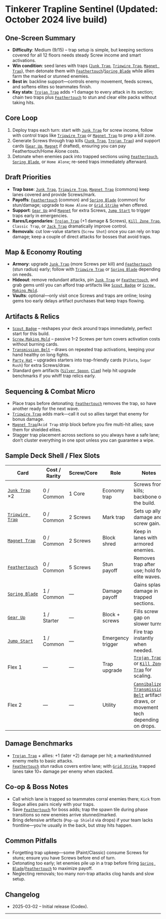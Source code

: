 # Tinkerer Trapline Sentinel (Updated: October 2024 live build)

## One-Screen Summary
- **Difficulty**: Medium (9/15) – trap setup is simple, but keeping sections covered for all 12 floors needs steady Screw income and smart activations.
- **Win condition**: seed lanes with traps ([`Junk Trap`][card-junk-trap], [`Tripwire Trap`][card-tripwire-trap], [`Magnet Trap`][card-magnet-trap]), then detonate them with [`Feathertouch`][card-feathertouch]/[`Spring Blade`][card-spring-blade] while allies farm the marked or stunned enemies.
- **Best in**: backline support—controls enemy movement, feeds screws, and softens elites so teammates finish.
- **Key stats**: [`Trojan Trap`][card-trojan-trap] adds +1 damage to every attack in its section; chain two traps plus [`Feathertouch`][card-feathertouch] to stun and clear elite packs without taking hits.

## Core Loop
1. Deploy traps each turn: start with [`Junk Trap`][card-junk-trap] for screw income, follow with control traps like [`Tripwire Trap`][card-tripwire-trap] or [`Magnet Trap`][card-magnet-trap] to prep a kill zone.
2. Generate Screws through trap kills ([`Junk Trap`][card-junk-trap], [`Trojan Trap`][card-trojan-trap]) and support cards ([`Gear Up`][card-gear-up], [`Magnet`][card-magnet] if drafted), ensuring you can pay Feathertouch/Home Alone costs.
3. Detonate when enemies pack into trapped sections using [`Feathertouch`][card-feathertouch], [`Spring Blade`][card-spring-blade], or `Home Alone`; re-seed traps immediately afterward.

## Draft Priorities
- **Trap base**: [`Junk Trap`][card-junk-trap], [`Tripwire Trap`][card-tripwire-trap], [`Magnet Trap`][card-magnet-trap] (commons) keep lanes covered and provide Screws/mark.
- **Payoffs**: [`Feathertouch`][card-feathertouch] (common) and [`Spring Blade`][card-spring-blade] (common) for stun/damage; upgrade to `Home Alone` or [`Grid Strike`][card-grid-strike] when offered.
- **Support**: [`Gear Up`][card-gear-up] and [`Magnet`][card-magnet] for extra Screws, [`Jump Start`][card-jump-start] to trigger traps early in emergencies.
- **Rares/Legendaries**: [`Trojan Trap`][card-trojan-trap] (+1 damage & Screws), [`Kill Zone Trap`][card-kill-zone-trap], `Classic Trap`, or [`Jack Trap`][card-jack-trap] dramatically improve control.
- **Removals**: cut low-value starters (`Screw Shot`) once you can rely on trap damage; keep a couple of direct attacks for bosses that avoid traps.

## Map & Economy Routing
- **Armory**: upgrade [`Junk Trap`][card-junk-trap] (more Screws per kill) and [`Feathertouch`][card-feathertouch] (stun radius) early; follow with [`Tripwire Trap`][card-tripwire-trap] or [`Spring Blade`][card-spring-blade] depending on needs.
- **Hideout**: remove redundant attacks, pin [`Junk Trap`][card-junk-trap] or [`Feathertouch`][card-feathertouch], and grab gems until you can afford trap artifacts like [`Scout Badge`][card-scout-badge] or [`Screw Making Mold`][card-screw-making-mold].
- **Vaults**: optional—only visit once Screws and traps are online; losing gems too early delays artifact purchases that keep traps flowing.

## Artifacts & Relics
- [`Scout Badge`][card-scout-badge] – reshapes your deck around traps immediately, perfect start for this build.
- [`Screw Making Mold`][card-screw-making-mold] – passive 1–2 Screws per turn covers activation costs without burning cards.
- [`Transmission Belt`][card-transmission-belt] – draws on repeated trap activations, keeping your hand healthy on long fights.
- [`Party Hat`][card-party-hat] – upgrades starters into trap-friendly cards (`Piñata`, `Sugar Rush`) for extra Screws/draw.
- Standard gem artifacts ([`Silver Spoon`][card-silver-spoon], [`Clam`][card-clam]) help hit upgrade benchmarks if you whiff trap relics early.

## Sequencing & Combat Micro
- Place traps before detonating; [`Feathertouch`][card-feathertouch] removes the trap, so have another ready for the next wave.
- [`Tripwire Trap`][card-tripwire-trap] adds mark—call it out so allies target that enemy for bonus damage.
- [`Magnet Trap`][card-magnet-trap]/`Acid Trap` strip block before you fire multi-hit allies; save them for shielded elites.
- Stagger trap placement across sections so you always have a safe lane; don’t cluster everything in one spot unless you can guarantee a wipe.

## Sample Deck Shell / Flex Slots
| Card | Cost / Rarity | Screw/Core | Role | Notes |
| --- | --- | --- | --- | --- |
| [`Junk Trap`][card-junk-trap] ×2 | 0 / Common | 1 Core | Economy trap | Screws from kills; backbone of the build. |
| [`Tripwire Trap`][card-tripwire-trap] | 0 / Common | 2 Screws | Mark trap | Sets up ally damage and screw gain. |
| [`Magnet Trap`][card-magnet-trap] | 0 / Common | 2 Screws | Block shred | Keep in lanes with armored enemies. |
| [`Feathertouch`][card-feathertouch] | 0 / Common | 5 Screws | Stun payoff | Removes trap after use; hold for elite waves. |
| [`Spring Blade`][card-spring-blade] | 1 / Common | — | Damage payoff | Gains splash damage in trapped sections. |
| [`Gear Up`][card-gear-up] | 1 / Starter | — | Block + screws | Fills screw gap on slower turns. |
| [`Jump Start`][card-jump-start] | 1 / Common | — | Emergency trigger | Fire trap instantly when needed. |
| Flex 1 | — | — | Trap upgrade | [`Trojan Trap`][card-trojan-trap] or [`Kill Zone Trap`][card-kill-zone-trap] for scaling. |
| Flex 2 | — | — | Utility | [`Cannibalize`][card-cannibalize], [`Transmission Belt`][card-transmission-belt] artifact draws, or movement tech depending on drops. |

## Damage Benchmarks
- [`Trojan Trap`][card-trojan-trap] + allies: +1 (later +2) damage per hit; a marked/stunned enemy melts to basic attacks.
- [`Feathertouch`][card-feathertouch] stun radius covers entire lane; with [`Grid Strike`][card-grid-strike], trapped lanes take 10+ damage per enemy when stacked.

## Co-op & Boss Notes
- Call which lane is trapped so teammates corral enemies there; `Kick` from Rogue allies pairs nicely with your traps.
- Save [`Feathertouch`][card-feathertouch] for boss adds; trap the spawn tile during phase transitions so new enemies arrive stunned/marked.
- Bring defensive artifacts (`Pop-up Shield` via drops) if your team lacks frontline—you’re usually in the back, but stray hits happen.

## Common Pitfalls
- Forgetting trap upkeep—some (Paint/Classic) consume Screws for stuns; ensure you have Screws before end of turn.
- Detonating too early; let enemies pile up in a trap before firing [`Spring Blade`][card-spring-blade]/[`Feathertouch`][card-feathertouch] to maximize payoff.
- Neglecting removals; too many non-trap attacks clog hands and slow setup.

## Changelog
- 2025-03-02 – Initial release (Codex).

---

[card-junk-trap]: https://hellcard.fandom.com/wiki/Junk_Trap "Junk Trap | Hellcard Wiki"
[card-tripwire-trap]: https://hellcard.fandom.com/wiki/Tripwire_Trap "Tripwire Trap | Hellcard Wiki"
[card-magnet-trap]: https://hellcard.fandom.com/wiki/Magnet_Trap "Magnet Trap | Hellcard Wiki"
[card-feathertouch]: https://hellcard.fandom.com/wiki/Feathertouch "Feathertouch | Hellcard Wiki"
[card-gear-up]: https://hellcard.fandom.com/wiki/Gear_Up "Gear Up | Hellcard Wiki"
[card-spring-blade]: https://hellcard.fandom.com/wiki/Spring_Blade "Spring Blade | Hellcard Wiki"
[card-grid-strike]: https://hellcard.fandom.com/wiki/Grid_Strike "Grid Strike | Hellcard Wiki"
[card-magnet]: https://hellcard.fandom.com/wiki/Magnet "Magnet | Hellcard Wiki"
[card-jump-start]: https://hellcard.fandom.com/wiki/Jump_Start "Jump Start | Hellcard Wiki"
[card-trojan-trap]: https://hellcard.fandom.com/wiki/Trojan_Trap "Trojan Trap | Hellcard Wiki"
[card-kill-zone-trap]: https://hellcard.fandom.com/wiki/Kill_Zone_Trap "Kill Zone Trap | Hellcard Wiki"
[card-jack-trap]: https://hellcard.fandom.com/wiki/Jack_Trap "Jack Trap | Hellcard Wiki"
[card-locations]: https://hellcard.fandom.com/wiki/Locations "Locations | Hellcard Wiki"
[card-scout-badge]: https://hellcard.fandom.com/wiki/Scout_Badge "Scout Badge | Hellcard Wiki"
[card-screw-making-mold]: https://hellcard.fandom.com/wiki/Screw_Making_Mold "Screw Making Mold | Hellcard Wiki"
[card-transmission-belt]: https://hellcard.fandom.com/wiki/Transmission_Belt "Transmission Belt | Hellcard Wiki"
[card-party-hat]: https://hellcard.fandom.com/wiki/Party_Hat "Party Hat | Hellcard Wiki"
[card-silver-spoon]: https://hellcard.fandom.com/wiki/Silver_Spoon "Silver Spoon | Hellcard Wiki"
[card-clam]: https://hellcard.fandom.com/wiki/Clam "Clam | Hellcard Wiki"
[card-cannibalize]: https://hellcard.fandom.com/wiki/Cannibalize "Cannibalize | Hellcard Wiki"
